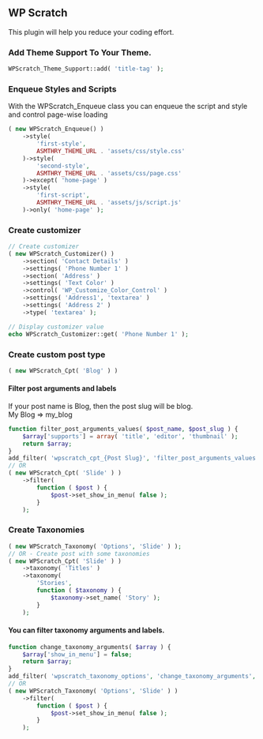 ## WP Scratch

This plugin will help you reduce your coding effort.

### Add Theme Support To Your Theme.

```php
WPScratch_Theme_Support::add( 'title-tag' );
```

### Enqueue Styles and Scripts
With the WPScratch_Enqueue class you can enqueue the script and style and control page-wise loading

```php
( new WPScratch_Enqueue() )
	->style(
		'first-style',
		ASMTHRY_THEME_URL . 'assets/css/style.css'
	)->style(
		'second-style',
		ASMTHRY_THEME_URL . 'assets/css/page.css'
	)->except( 'home-page' )
	->style(
		'first-script',
		ASMTHRY_THEME_URL . 'assets/js/script.js'
	)->only( 'home-page' );
```

### Create customizer
```php
// Create customizer
( new WPScratch_Customizer() )
	->section( 'Contact Details' )
	->settings( 'Phone Number 1' )
	->section( 'Address' )
	->settings( 'Text Color' )
	->control( 'WP_Customize_Color_Control' )
	->settings( 'Address1', 'textarea' )
	->settings( 'Address 2' )
	->type( 'textarea' );

// Display customizer value
echo WPScratch_Customizer::get( 'Phone Number 1' );
```

### Create custom post type

```php
( new WPScratch_Cpt( 'Blog' ) )
```

#### Filter post arguments and labels

If your post name is Blog, then the post slug will be blog.\
My Blog => my_blog

```php
function filter_post_arguments_values( $post_name, $post_slug ) {
	$array['supports'] = array( 'title', 'editor', 'thumbnail' );
	return $array;
}
add_filter( 'wpscratch_cpt_{Post Slug}', 'filter_post_arguments_values', 10, 2 );
// OR
( new WPScratch_Cpt( 'Slide' ) )
	->filter(
		function ( $post ) {
			$post->set_show_in_menu( false );
		}
	);
```
### Create Taxonomies
```php
( new WPScratch_Taxonomy( 'Options', 'Slide' ) );
// OR - Create post with some taxonomies
( new WPScratch_Cpt( 'Slide' ) )
	->taxonomy( 'Titles' )
	->taxonomy(
		'Stories',
		function ( $taxonomy ) {
			$taxonomy->set_name( 'Story' );
		}
	);
```
#### You can filter taxonomy arguments and labels.
```php
function change_taxonomy_arguments( $array ) {
	$array['show_in_menu'] = false;
	return $array;
}
add_filter( 'wpscratch_taxonomy_options', 'change_taxonomy_arguments', 10, 2 );
// OR
( new WPScratch_Taxonomy( 'Options', 'Slide' ) )
	->filter(
		function ( $post ) {
			$post->set_show_in_menu( false );
		}
	);
```